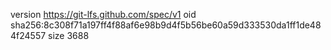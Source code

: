 version https://git-lfs.github.com/spec/v1
oid sha256:8c308f71a197ff4f88af6e98b9d4f5b56be60a59d333530da1ff1de484f24557
size 3688
